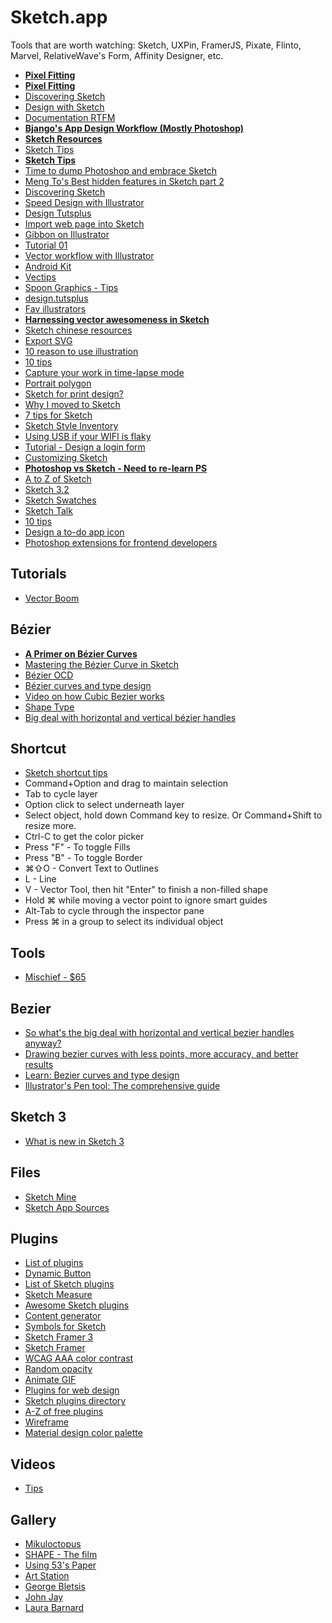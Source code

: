 # Sketch.app

Tools that are worth watching: Sketch, UXPin, FramerJS, Pixate, Flinto, Marvel, RelativeWave's Form, Affinity Designer, etc.

* [**Pixel Fitting**](https://www.youtube.com/watch?v=wSLW4K2ON4s)
* [**Pixel Fitting**](http://dcurt.is/pixel-fitting)
* [Discovering Sketch](https://medium.com/@jm_denis/discovering-sketch-25545f6cb161)
* [Design with Sketch](https://medium.com/design-with-sketch/design-with-sketch-92608a88c103)
* [Documentation RTFM](http://bohemiancoding.com/sketch/support/documentation/)
* [**Bjango's App Design Workflow (Mostly Photoshop)**](http://bjango.com/articles/appdesignworkflow/#)
* [**Sketch Resources**](http://learn.ustwo.com/sketch-resources)
* [Sketch Tips](http://www.sketchtips.info/)
* [**Sketch Tips**](https://www.drawar.com/sketch/tips)
* [Time to dump Photoshop and embrace Sketch](https://medium.com/design-ux/c59ff242715d)
* [Meng To's Best hidden features in Sketch part 2](http://blog.mengto.com/hidden-features-sketch-part-2/)
* [Discovering Sketch](https://medium.com/design-ux/25545f6cb161)
* [Speed Design with Illustrator](http://www.designsprint.net/)
* [Design Tutsplus](http://design.tutsplus.com/)
* [Import web page into Sketch](https://medium.com/p/6681ae0b118a)
* [Gibbon on Illustrator](https://gibbon.co/maximebodereau/illustrator)
* [Tutorial 01](https://medium.com/@KounterB/sketch-tutorial_01-b76271a095e3)
* [Vector workflow with Illustrator](https://medium.com/@janoskoos/my-vector-workflow-dd1357d28d7c)
* [Android Kit](https://github.com/wikichen/sketch-android-kit)
* [Vectips](http://vectips.com/)
* [Spoon Graphics - Tips](http://blog.spoongraphics.co.uk/)
* [design.tutsplus](http://design.tutsplus.com/)
* [Fav illustrators](https://news.layervault.com/stories/27329-ask-dn-favorite-illustrators)
* [**Harnessing vector awesomeness in Sketch**](https://medium.com/@pnowelldesign/harnessing-vector-awesomeness-in-sketch-3c9621408138)
* [Sketch chinese resources](http://sketchcn.com/)
* [Export SVG](http://hackingui.com/design/my-workflow-to-export-svgs-out-of-my-photoshop-design-files/)
* [10 reason to use illustration](http://bluegg.co.uk/10-reasons-to-use-illustration/)
* [10 tips](http://saloon.io/10-tips-tricks-for-sketch/)
* [Capture your work in time-lapse mode](http://schnappsformac.com/)
* [Portrait polygon](http://medialoot.com/blog/tutorial-polygon-portrait-poster-design/)
* [Sketch for print design?](https://medium.com/@pnowelldesign/sketch-for-print-design-fd165b92cb3a)
* [Why I moved to Sketch](http://hackingui.com/design/sketch-design/why-i-moved-to-sketch/)
* [7 tips for Sketch](https://medium.com/design-idea/7-tips-for-sketch-users-e09c27c7ce08)
* [Sketch Style Inventory](https://github.com/getflourish/Sketch-Style-Inventory/)
* [Using USB if your WIFI is flaky](http://bomberstudios.com/post/54587126654/using-sketch-mirror-liveview-silkscreen-skala)
* [Tutorial - Design a login form](http://webdesign.tutsplus.com/tutorials/sketch-for-beginners-design-a-login-form-interface--cms-21534)
* [Customizing Sketch](http://hackingui.com/design/sketch-design/customize-sketch-with-plugins-and-keyboard-shortcuts/)
* [**Photoshop vs Sketch - Need to re-learn PS**](http://photoshopsecrets.tumblr.com/post/100218629171/photoshop-vs-sketch)
* [A to Z of Sketch](http://webdesign.tutsplus.com/articles/the-a-to-z-of-sketch--cms-22030)
* [Sketch 3.2](https://medium.com/sketch-tricks/sketch-3-2-beta-bdffc9ce6216)
* [Sketch Swatches](http://build.pixelunion.net/sketch-swatches/)
* [Sketch Talk](http://talk.sketchapphub.com/)
* [10 tips](http://blog.uxpin.com/5951/10-best-practices-sketch/)
* [Design a to-do app icon](http://airwalk-design.com/?cat=tutorials&inc=1744&stick=design-a-todo-list-app-icon-with-sketch-3)
* [Photoshop extensions for frontend developers](http://vilcins.lv/blog/2015/Photoshop-extensions-for-frontend-developers/)

## Tutorials

* [Vector Boom](http://vectorboom.com/)

## Bézier

* [**A Primer on Bézier Curves**](http://pomax.github.io/bezierinfo/)
* [Mastering the Bézier Curve in Sketch](https://medium.com/sketch-app/mastering-the-bezier-curve-in-sketch-4da8fdf0dbbb)
* [Bézier OCD](http://learn.scannerlicker.net/2014/10/01/bezier-ocd-or-why-you-should-know-about-point-placement/)
* [Bézier curves and type design](http://learn.scannerlicker.net/2014/04/16/bezier-curves-and-type-design-a-tutorial/)
* [Video on how Cubic Bezier works](https://vimeo.com/106757336)
* [Shape Type](http://shape.method.ac/)
* [Big deal with horizontal and vertical bézier handles](http://theagsc.com/community/tutorials/so-whats-the-big-deal-with-horizontal-vertical-bezier-handles-anyway)

## Shortcut

* [Sketch shortcut tips](https://news.layervault.com/stories/38711-sketch-tip-hold-cmd-to-clickthrough-a-group)
* Command+Option and drag to maintain selection
* Tab to cycle layer
* Option click to select underneath layer
* Select object, hold down Command key to resize. Or Command+Shift to resize more.
* Ctrl-C to get the color picker
* Press "F" - To toggle Fills
* Press "B" - To toggle Border
* ⌘⇧O - Convert Text to Outlines
* L - Line
* V - Vector Tool, then hit "Enter" to finish a non-filled shape
* Hold ⌘ while moving a vector point to ignore smart guides
* Alt-Tab to cycle through the inspector pane
* Press ⌘ in a group to select its individual object

## Tools

* [Mischief - $65](http://madewithmischief.tumblr.com/)

## Bezier

* [So what's the big deal with horizontal and vertical bezier handles anyway?](http://theagsc.com/community/tutorials/so-whats-the-big-deal-with-horizontal-vertical-bezier-handles-anyway)
* [Drawing bezier curves with less points, more accuracy, and better results](http://ashrafali.net/blog/drawing-bezier-curves-with-less-points-more-accuracy-and-better-results)
* [Learn: Bezier curves and type design](http://learn.scannerlicker.net/2014/04/16/bezier-curves-and-type-design-a-tutorial/)
* [Illustrator's Pen tool: The comprehensive guide](http://design.tutsplus.com/tutorials/illustrators-pen-tool-the-comprehensive-guide--vector-141)

## Sketch 3

* [What is new in Sketch 3](https://medium.com/p/4b92d8b25f3)

## Files

* [Sketch Mine](http://sketchmine.co/)
* [Sketch App Sources](http://www.sketchappsources.com/)

## Plugins

* [List of plugins](https://news.layervault.com/stories/24626-ask-dn-what-are-your-favourite-sketch-plugins)
* [Dynamic Button](https://github.com/ddwht/sketch-dynamic-button)
* [List of Sketch plugins](https://gist.github.com/bomberstudios/7694497)
* [Sketch Measure](https://github.com/utom/sketch-measure)
* [Awesome Sketch plugins](http://awesome-sket.ch/)
* [Content generator](https://github.com/timuric/Content-generator-sketch-plugin)
* [Symbols for Sketch](https://github.com/cognitom/symbols-for-sketch)
* [Sketch Framer 3](https://github.com/bomberstudios/sketch-framer-3)
* [Sketch Framer](https://github.com/bomberstudios/sketch-framer/)
* [WCAG AAA color contrast](https://github.com/getflourish/Sketch-Color-Contrast-Analyser)
* [Random opacity](https://github.com/adamhowell/random-opacity-sketch-plugin)
* [Animate GIF](https://github.com/NathanRutzky/Generate-GIF)
* [Plugins for web design](http://www.newmediacampaigns.com/blog/essential-sketch-plugins-for-web-design)
* [Sketch plugins directory](https://github.com/sketchplugins/plugin-directory)
* [A-Z of free plugins](http://marketblog.envato.com/resources/z-free-sketch-app-plugins/)
* [Wireframe](https://github.com/teracyhq/wireframe)
* [Material design color palette](https://github.com/t32k/material-design-color-palette-sketch-plugin)

## Videos

* [Tips](https://www.youtube.com/watch?v=AV2OkzIGykA&list=PLLnpHn493BHE6UIsdKYlS5zu-ZYvx22CS)


## Gallery

* [Mikuloctopus](http://mikuloctopus.tumblr.com/)
* [SHAPE - The film](http://makeshapechange.com/)
* [Using 53's Paper](http://angelwhite24.tumblr.com/)
* [Art Station](http://magazine.artstation.com/)
* [George Bletsis](http://monstertreeart.tumblr.com/)
* [John Jay](http://www.johnjayart.com/)
* [Laura Barnard](http://laurabarnard.co.uk/work/)